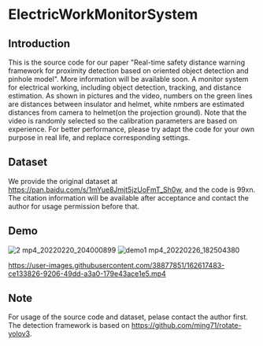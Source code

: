 # ElectricWorkMonitorSystem
## Introduction
This is the source code for our paper "Real-time safety distance warning framework for proximity detection based on oriented object detection and pinhole model".  More information will be available soon.
A monitor system for electrical working, including object detection, tracking, and distance estimation. As shown in pictures and the video, numbers on the green lines are distances between insulator and helmet, white nmbers are estimated distances from camera to helmet(on the projection ground). Note that the video is randomly selected so the calibration parameters are based on experience. For better performance, please try adapt the code for your own purpose in real life, and replace corresponding settings.


## Dataset
We provide the original dataset at https://pan.baidu.com/s/1mYue8Jmjt5jzUoFmT_Sh0w, and the code is 99xn. The citation information will be available after acceptance and contact the author for usage permission before that.

## Demo
![2 mp4_20220220_204000899](https://user-images.githubusercontent.com/38877851/154842848-f50b1b69-0edb-4e17-881a-ad7c370f20b7.jpg)
![demo1 mp4_20220226_182504380](https://user-images.githubusercontent.com/38877851/155839938-99557328-3c45-49e5-bde9-b10c338eae11.jpg)

https://user-images.githubusercontent.com/38877851/162617483-ce133826-9206-49dd-a3a0-179e43ace1e5.mp4

## Note
For usage of the source code and dataset, pelase contact the author first.
The detection framework is based on https://github.com/ming71/rotate-yolov3.



